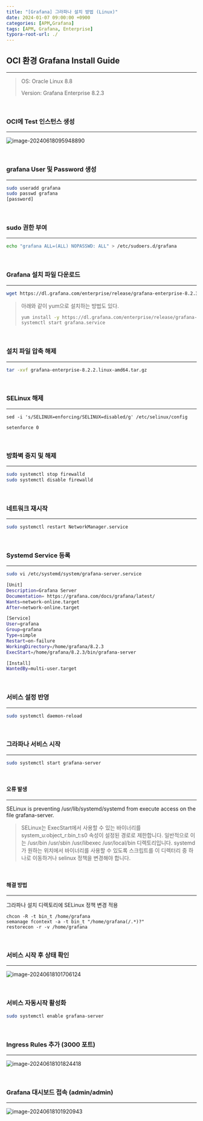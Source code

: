 ```yaml
---
title: "[Grafana] 그라파나 설치 방법 (Linux)"
date: 2024-01-07 09:00:00 +0900
categories: [APM,Grafana]
tags: [APM, Grafana, Enterprise]
typora-root-url: ./
---
```


## **OCI 환경 Grafana Install Guide**

---

> OS: Oracle Linux 8.8
>
> Version: Grafana Enterprise 8.2.3

<br/>

### **OCI에 Test 인스턴스 생성**

---

![image-20240618095948890](/../assets/img/posts/2024-01-07-Grafana-Install/image-20240618095948890.png)

<br/>

### **grafana User 및 Password 생성**

---

```bash
sudo useradd grafana
sudo passwd grafana
[password]
```

<br/>

### **sudo 권한 부여**

---

```bash
echo "grafana ALL=(ALL) NOPASSWD: ALL" > /etc/sudoers.d/grafana
```

<br/>

### **Grafana 설치 파일 다운로드**

---

```bash
wget https://dl.grafana.com/enterprise/release/grafana-enterprise-8.2.3.linux-amd64.tar.gz
```

> 아래와 같이 yum으로 설치하는 방법도 있다.
>
> ```bash
> yum install -y https://dl.grafana.com/enterprise/release/grafana-enterprise-10.4.1-1.x86_64.rpm
> systemctl start grafana.service
> ```

<br/>

### **설치 파일 압축 해제**

---

```bash
tar -xvf grafana-enterprise-8.2.2.linux-amd64.tar.gz
```

<br/>

### **SELinux 해제**

---

```
sed -i 's/SELINUX=enforcing/SELINUX=disabled/g' /etc/selinux/config
```

```
setenforce 0
```

<br/>

### **방화벽 중지 및 해제**

---

```bash
sudo systemctl stop firewalld
sudo systemctl disable firewalld
```



<br/>

### **네트워크 재시작**

---

```bash
sudo systemctl restart NetworkManager.service
```

<br/>

### **Systemd Service 등록**

---

```bash
sudo vi /etc/systemd/system/grafana-server.service
```

```bash
[Unit]
Description=Grafana Server
Documentation= https://grafana.com/docs/grafana/latest/
Wants=network-online.target
After=network-online.target

[Service]
User=grafana
Group=grafana
Type=simple
Restart=on-failure
WorkingDirectory=/home/grafana/8.2.3
ExecStart=/home/grafana/8.2.3/bin/grafana-server

[Install]
WantedBy=multi-user.target
```

<br/>

### **서비스 설정 반영**

---

```bash
sudo systemctl daemon-reload
```

<br/>

### **그라파나 서비스 시작**

---

```bash
sudo systemctl start grafana-server
```

<br/>

#### **오류 발생**

---

SELinux is preventing /usr/lib/systemd/systemd from execute access on the file grafana-server.

> SELinux는 ExecStart에서 사용할 수 있는 바이너리를 system_u:object_r:bin_t:s0 속성이 설정된 경로로 제한합니다. 일반적으로 이는 /usr/bin /usr/sbin /usr/libexec /usr/local/bin 디렉토리입니다. systemd가 원하는 위치에서 바이너리를 사용할 수 있도록 스크립트를 이 디렉터리 중 하나로 이동하거나 selinux 정책을 변경해야 합니다.

<br/>

#### **해결 방법**

---

그라파나 설치 디렉토리에 SELinux 정책 변경 적용
```
chcon -R -t bin_t /home/grafana
semanage fcontext -a -t bin_t "/home/grafana(/.*)?"
restorecon -r -v /home/grafana
```

<br/>

### **서비스 시작 후 상태 확인**

---

![image-20240618101706124](/../assets/img/posts/2024-01-07-Grafana-Install/image-20240618101706124.png)

<br/>

### **서비스 자동시작 활성화**

```bash
sudo systemctl enable grafana-server
```

<br/>

### **Ingress Rules 추가 (3000 포트)**

---

![image-20240618101824418](/../assets/img/posts/2024-01-07-Grafana-Install/image-20240618101824418.png)

<br/>

### **Grafana 대시보드 접속 (admin/admin)**

---

![image-20240618101920943](/../assets/img/posts/2024-01-07-Grafana-Install/image-20240618101920943.png)

<br/>
